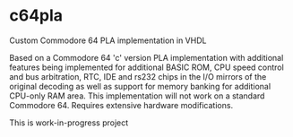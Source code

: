 # c64pla
Custom Commodore 64 PLA implementation in VHDL

Based on a Commodore 64 'c' version PLA implementation with additional features being implemented for additional BASIC ROM, 
CPU speed control and bus arbitration, RTC, IDE and rs232 chips in the I/O mirrors of the original decoding as well as support 
for memory banking for additional CPU-only RAM area. This implementation will not work on a standard Commodore 64. Requires 
extensive hardware modifications. 

This is work-in-progress project
